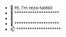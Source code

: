 - 👋 Hi, I’m reza-talebii
- 👀 ********************
- 🌱
- 💞️ ********************
- 📫 ********************

<!---
reza-talebii/reza-talebii is a ✨ special ✨ repository because its `README.md` (this file) appears on your GitHub profile.
You can click the Preview link to take a look at your changes.
--->

